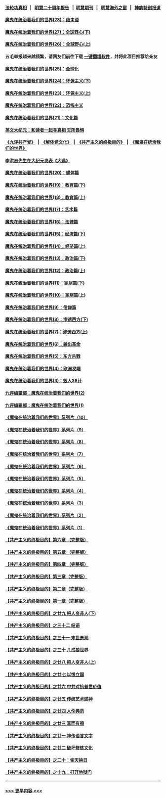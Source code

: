 #### [法轮功真相](https://github.com/gfw-breaker/truth/blob/master/README.md?t=0) &nbsp;&nbsp;|&nbsp;&nbsp; [明慧二十周年报告](https://github.com/gfw-breaker/mh-reports/blob/master/README.md?t=0) &nbsp;&nbsp;|&nbsp;&nbsp;[明慧期刊](https://github.com/gfw-breaker/mh-qikan) &nbsp;&nbsp;|&nbsp;&nbsp; [明慧海外之窗](https://github.com/gfw-breaker/mh-news/blob/master/README.md?t=0) &nbsp;&nbsp;|&nbsp;&nbsp; [神韵特别报道](https://github.com/gfw-breaker/mh-news/blob/master/shenyun.md?t=0)
#### [魔鬼在统治着我们的世界(28)：结束语](../pages/nsc422/n10936246.md?t=06120802) 
#### [魔鬼在统治着我们的世界(27)：全球野心(下)](../pages/nsc422/n10928319.md?t=06120802) 
#### [魔鬼在统治着我们的世界(26)：全球野心(上)](../pages/nsc422/n10900318.md?t=06120802) 
#### 五毛举报越来越频繁，请网友们前往下载 [一键翻墙软件](https://github.com/gfw-breaker/ssr-accounts)，并将此项目推荐给亲友
#### [魔鬼在统治着我们的世界(25)：全球化](../pages/nsc422/n10788205.md?t=06120802) 
#### [魔鬼在统治着我们的世界(24)：环保主义(下)](../pages/nsc422/n10695307.md?t=06120802) 
#### [魔鬼在统治着我们的世界(23)：环保主义(上)](../pages/nsc422/n10688613.md?t=06120802) 
#### [魔鬼在统治着我们的世界(22)：恐怖主义](../pages/nsc422/n10614727.md?t=06120802) 
#### [魔鬼在统治着我们的世界(21)：文化篇](../pages/nsc422/n10597706.md?t=06120802) 
#### [英文大纪元：和读者一起寻真相 无所畏惧](../pages/nsc422/n12542027.md?t=06120802) 
#### [《九评共产党》](https://github.com/begood0513/9ping.md/blob/master/README.md) &nbsp;|&nbsp; [《解体党文化》](../../../../jtdwh.md/blob/master/README.md)  &nbsp;|&nbsp; [《共产主义的终极目的》](../../../../gczydzjmd.md/blob/master/README.md) &nbsp;|&nbsp; [《魔鬼在统治我们的世界》](../../../../mgztzwmdsj.md/blob/master/README.md) 
#### [李洪志先生在大纪元发表《大选》](../pages/nsc422/n12534746.md?t=06120802) 
#### [魔鬼在统治着我们的世界(20)：媒体篇](../pages/nsc422/n10586579.md?t=06120802) 
#### [魔鬼在统治着我们的世界(19)：教育篇(下)](../pages/nsc422/n10564808.md?t=06120802) 
#### [魔鬼在统治着我们的世界(18)：教育篇(上)](../pages/nsc422/n10526970.md?t=06120802) 
#### [魔鬼在统治着我们的世界(17)：艺术篇](../pages/nsc422/n10499093.md?t=06120802) 
#### [魔鬼在统治着我们的世界(16)：法律篇](../pages/nsc422/n10485969.md?t=06120802) 
#### [魔鬼在统治着我们的世界(15)：经济篇(下)](../pages/nsc422/n10469975.md?t=06120802) 
#### [魔鬼在统治着我们的世界(14)：经济篇(上)](../pages/nsc422/n10457370.md?t=06120802) 
#### [魔鬼在统治着我们的世界(13)：政治篇(下)](../pages/nsc422/n10448270.md?t=06120802) 
#### [魔鬼在统治着我们的世界(12)：政治篇(上)](../pages/nsc422/n10444576.md?t=06120802) 
#### [魔鬼在统治着我们的世界(11)：家庭篇(下)](../pages/nsc422/n10440961.md?t=06120802) 
#### [魔鬼在统治着我们的世界(10)：家庭篇(上)](../pages/nsc422/n10435448.md?t=06120802) 
#### [魔鬼在统治着我们的世界(9)：信仰篇](../pages/nsc422/n10432159.md?t=06120802) 
#### [魔鬼在统治着我们的世界(8)：渗透西方(下)](../pages/nsc422/n10429603.md?t=06120802) 
#### [魔鬼在统治着我们的世界(7)：渗透西方(上)](../pages/nsc422/n10426013.md?t=06120802) 
#### [魔鬼在统治着我们的世界(6)：输出革命](../pages/nsc422/n10421536.md?t=06120802) 
#### [魔鬼在统治着我们的世界(5)：东方杀戮](../pages/nsc422/n10417707.md?t=06120802) 
#### [魔鬼在统治着我们的世界(4)：欧洲发端](../pages/nsc422/n10414890.md?t=06120802) 
#### [魔鬼在统治着我们的世界(3)：毁人36计](../pages/nsc422/n10411583.md?t=06120802) 
#### [九评编辑部：魔鬼在统治着我们的世界(2)](../pages/nsc422/n10410036.md?t=06120802) 
#### [九评编辑部：魔鬼在统治着我们的世界(1)](../pages/nsc422/n10406825.md?t=06120802) 
#### [《魔鬼在统治着我们的世界》系列片（10）](../pages/nsc422/n12292670.md?t=06120802) 
#### [《魔鬼在统治着我们的世界》系列片（9）](../pages/nsc422/n12290859.md?t=06120802) 
#### [《魔鬼在统治着我们的世界》系列片（8）](../pages/nsc422/n12287445.md?t=06120802) 
#### [《魔鬼在统治着我们的世界》系列片（7）](../pages/nsc422/n12283425.md?t=06120802) 
#### [《魔鬼在统治着我们的世界》系列片（6）](../pages/nsc422/n12282314.md?t=06120802) 
#### [《魔鬼在统治着我们的世界》系列片（5）](../pages/nsc422/n12281419.md?t=06120802) 
#### [《魔鬼在统治着我们的世界》系列片（4）](../pages/nsc422/n12274024.md?t=06120802) 
#### [《魔鬼在统治着我们的世界》系列片（3）](../pages/nsc422/n12271322.md?t=06120802) 
#### [《魔鬼在统治着我们的世界》系列片（2）](../pages/nsc422/n12269049.md?t=06120802) 
#### [《魔鬼在统治着我们的世界》系列片（1）](../pages/nsc422/n12267575.md?t=06120802) 
#### [【共产主义的终极目的】第六章 （完整版）](../pages/nsc422/n11428913.md?t=06120802) 
#### [【共产主义的终极目的】第五章 （完整版）](../pages/nsc422/n11428912.md?t=06120802) 
#### [【共产主义的终极目的】第四章 （完整版）](../pages/nsc422/n11428907.md?t=06120802) 
#### [【共产主义的终极目的】第三章（完整版）](../pages/nsc422/n11428848.md?t=06120802) 
#### [【共产主义的终极目的】第二章（完整版）](../pages/nsc422/n11428831.md?t=06120802) 
#### [【共产主义的终极目的】第一章（完整版）](../pages/nsc422/n11417651.md?t=06120802) 
#### [【共产主义的终极目的】之廿九 把人变非人(下)](../pages/nsc422/n11344140.md?t=06120802) 
#### [【共产主义的终极目的】之三十二 结语](../pages/nsc422/n11360535.md?t=06120802) 
#### [【共产主义的终极目的】之三十一 末世景观](../pages/nsc422/n11351129.md?t=06120802) 
#### [【共产主义的终极目的】之三十 几成狼世界](../pages/nsc422/n11348280.md?t=06120802) 
#### [【共产主义的终极目的】之廿八 把人变非人(上)](../pages/nsc422/n11340492.md?t=06120802) 
#### [【共产主义的终极目的】之廿七 以恨立国](../pages/nsc422/n11336944.md?t=06120802) 
#### [【共产主义的终极目的】之廿六 中共对抗普世价值](../pages/nsc422/n11324785.md?t=06120802) 
#### [【共产主义的终极目的】之廿五 传统艺术颂神](../pages/nsc422/n11296396.md?t=06120802) 
#### [【共产主义的终极目的】之廿四 人伦典范](../pages/nsc422/n11296397.md?t=06120802) 
#### [【共产主义的终极目的】之廿三 富而有德](../pages/nsc422/n11283598.md?t=06120802) 
#### [【共产主义的终极目的】之廿一 神传语言文字](../pages/nsc422/n11263265.md?t=06120802) 
#### [【共产主义的终极目的】之廿二 破坏修炼文化](../pages/nsc422/n11245728.md?t=06120802) 
#### [【共产主义的终极目的】之二十：偷天换日](../pages/nsc422/n11238846.md?t=06120802) 
#### [【共产主义的终极目的】之十九：打开地狱门](../pages/nsc422/n11206376.md?t=06120802) 

----
#### [ >>> 更早内容 <<< ](../indexes/nsc422-earlier.md)
